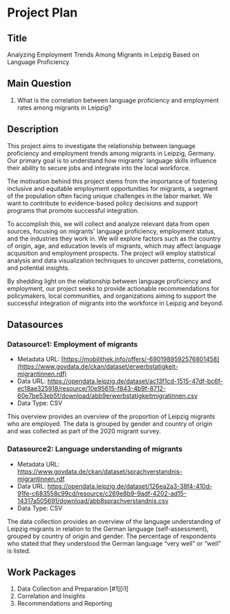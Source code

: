 # Project Plan

## Title
<!-- Give your project a short title. -->
Analyzing Employment Trends Among Migrants in Leipzig Based on Language Proficiency
## Main Question

<!-- Think about one main question you want to answer based on the data. -->
1. What is the correlation between language proficiency and employment rates among migrants in Leipzig?

## Description

<!-- Describe your data science project in max. 200 words. Consider writing about why and how you attempt it. -->
This project aims to investigate the relationship between language proficiency and employment trends among migrants in Leipzig, Germany. Our primary goal is to understand how migrants' language skills influence their ability to secure jobs and integrate into the local workforce.

The motivation behind this project stems from the importance of fostering inclusive and equitable employment opportunities for migrants, a segment of the population often facing unique challenges in the labor market. We want to contribute to evidence-based policy decisions and support programs that promote successful integration.

To accomplish this, we will collect and analyze relevant data from open sources, focusing on migrants' language proficiency, employment status, and the industries they work in. We will explore factors such as the country of origin, age, and education levels of migrants, which may affect language acquisition and employment prospects. The project will employ statistical analysis and data visualization techniques to uncover patterns, correlations, and potential insights.

By shedding light on the relationship between language proficiency and employment, our project seeks to provide actionable recommendations for policymakers, local communities, and organizations aiming to support the successful integration of migrants into the workforce in Leipzig and beyond.
## Datasources

<!-- Describe each datasources you plan to use in a section. Use the prefic "DatasourceX" where X is the id of the datasource. -->

### Datasource1: Employment of migrants
* Metadata URL: [https://mobilithek.info/offers/-6901989592576801458](https://www.govdata.de/ckan/dataset/erwerbstatigkeit-migrantinnen.rdf)
* Data URL: https://opendata.leipzig.de/dataset/ac13f1cd-1515-47df-bc6f-ec18ae325918/resource/10e95615-f843-4b9f-8712-60e7be53eb5f/download/abb9erwerbstatigkeitmigratinnen.csv
* Data Type: CSV

This overview provides an overview of the proportion of Leipzig migrants who are employed. The data is grouped by gender and country of origin and was collected as part of the 2020 migrant survey.

### Datasource2: Language understanding of migrants
* Metadata URL: https://www.govdata.de/ckan/dataset/sprachverstandnis-migrantinnen.rdf
* Data URL: https://opendata.leipzig.de/dataset/126ea2a3-38f4-410d-91fe-c683558c99cd/resource/c269e8b9-9adf-4202-ad15-14317a505691/download/abb8sprachverstandnis.csv
* Data Type: CSV

The data collection provides an overview of the language understanding of Leipzig migrants in relation to the German language (self-assessment), grouped by country of origin and gender. The percentage of respondents who stated that they understood the German language “very well” or “well” is listed.

## Work Packages

<!-- List of work packages ordered sequentially, each pointing to an issue with more details. -->

1. Data Collection and Preparation [#1][i1]
2. Correlation and Insights
3. Recommendations and Reporting

